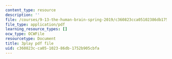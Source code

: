 ```yaml
---
content_type: resource
description: ''
file: /courses/9-13-the-human-brain-spring-2019/c360823cca05102386db1752b905cbfa_W2PY6z1Wddg.pdf
file_type: application/pdf
learning_resource_types: []
ocw_type: OCWFile
resourcetype: Document
title: 3play pdf file
uid: c360823c-ca05-1023-86db-1752b905cbfa
---
```

